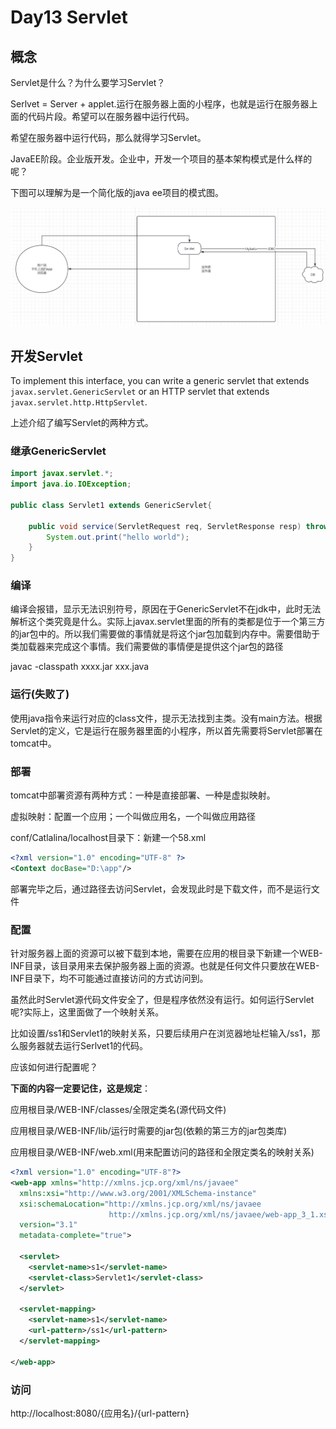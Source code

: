 # Day13 Servlet

## 概念

Servlet是什么？为什么要学习Servlet？

Serlvet = Server + applet.运行在服务器上面的小程序，也就是运行在服务器上面的代码片段。希望可以在服务器中运行代码。

希望在服务器中运行代码，那么就得学习Servlet。

JavaEE阶段。企业版开发。企业中，开发一个项目的基本架构模式是什么样的呢？

下图可以理解为是一个简化版的java ee项目的模式图。

![image-20240426100716666](assets/image-20240426100716666.png)

## 开发Servlet

To implement this interface, you can write a generic servlet that extends `javax.servlet.GenericServlet` or an HTTP servlet that extends `javax.servlet.http.HttpServlet`.

上述介绍了编写Servlet的两种方式。

### 继承GenericServlet

```java
import javax.servlet.*;
import java.io.IOException;

public class Servlet1 extends GenericServlet{

    public void service(ServletRequest req, ServletResponse resp) throws ServletException,IOException{
        System.out.print("hello world");
    }
}
```

### 编译

编译会报错，显示无法识别符号，原因在于GenericServlet不在jdk中，此时无法解析这个类究竟是什么。实际上javax.servlet里面的所有的类都是位于一个第三方的jar包中的。所以我们需要做的事情就是将这个jar包加载到内存中。需要借助于类加载器来完成这个事情。我们需要做的事情便是提供这个jar包的路径  

javac -classpath xxxx.jar xxx.java



### 运行(失败了)

使用java指令来运行对应的class文件，提示无法找到主类。没有main方法。根据Servlet的定义，它是运行在服务器里面的小程序，所以首先需要将Servlet部署在tomcat中。



### 部署

tomcat中部署资源有两种方式：一种是直接部署、一种是虚拟映射。

虚拟映射：配置一个应用；一个叫做应用名，一个叫做应用路径

conf/Catlalina/localhost目录下：新建一个58.xml

```xml
<?xml version="1.0" encoding="UTF-8" ?>
<Context docBase="D:\app"/>
```

部署完毕之后，通过路径去访问Servlet，会发现此时是下载文件，而不是运行文件



### 配置

针对服务器上面的资源可以被下载到本地，需要在应用的根目录下新建一个WEB-INF目录，该目录用来去保护服务器上面的资源。也就是任何文件只要放在WEB-INF目录下，均不可能通过直接访问的方式访问到。

虽然此时Servlet源代码文件安全了，但是程序依然没有运行。如何运行Servlet呢?实际上，这里面做了一个映射关系。

比如设置/ss1和Servlet1的映射关系，只要后续用户在浏览器地址栏输入/ss1，那么服务器就去运行Serlvet1的代码。

应该如何进行配置呢？

**下面的内容一定要记住，这是规定**：

应用根目录/WEB-INF/classes/全限定类名(源代码文件)

应用根目录/WEB-INF/lib/运行时需要的jar包(依赖的第三方的jar包类库)

应用根目录/WEB-INF/web.xml(用来配置访问的路径和全限定类名的映射关系)

```xml
<?xml version="1.0" encoding="UTF-8"?>
<web-app xmlns="http://xmlns.jcp.org/xml/ns/javaee"
  xmlns:xsi="http://www.w3.org/2001/XMLSchema-instance"
  xsi:schemaLocation="http://xmlns.jcp.org/xml/ns/javaee
                      http://xmlns.jcp.org/xml/ns/javaee/web-app_3_1.xsd"
  version="3.1"
  metadata-complete="true">

  <servlet>
    <servlet-name>s1</servlet-name>
    <servlet-class>Servlet1</servlet-class>
  </servlet>
  
  <servlet-mapping>
    <servlet-name>s1</servlet-name>
    <url-pattern>/ss1</url-pattern>
  </servlet-mapping>
 
</web-app>
```

### 访问

http://localhost:8080/{应用名}/{url-pattern}



